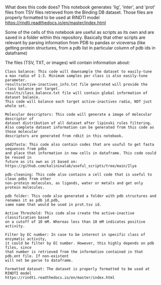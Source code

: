 What does this code does?
This notebook generates 'lig', 'inter', and 'prot' files
from TSV files retrieved from the Binding DB dataset. Those
files are properly formatted to be used at RINDTI model
https://rindti.readthedocs.io/en/master/index.html

Some of the cells of this notebook are useful as scripts as 
its own and are saved in a folder within this repository.
Basically that other scripts are relevant by parsing information
from PDB to pandas or viceversa (like getting protein structures,
from a pdb list in particular column of pdb ids in dataframe) 

The files (TSV, TXT, or images) will contain information 
about:

    Class balance: This code will downsample the dataset to easily-tune 
    a max radio of 1:3. Minimum samples per class is also easily-tune parameter.
    results/active-inactives_info.txt file generated will provide the class balance per target.
    results/class_balance.txt file will contain global information of dataset balance.
    This code will balance each target active-inactives radio, NOT just whole set.

    Molecular descriptors: This code will generate a image of molecular descriptor of 
    dataset distribution of all dataset after lipinski rules filtering.
    Also complete dataset information can be generated from this code as those molecular
    descriptors are generated from rdkit in this notebook.
    
    pbd2fasta: This code also contain codes that are usuful to get fasta sequences from pdbs
    and place that information in new cells in dataframe. This code could be reused in 
    future as its own as it based on: https://github.com/kalininalab/useful_scripts/tree/main/Ilya

    pdb-cleaning: This code also contains a cell code that is useful to clean pdbs from other
    non-protein molecules, as ligands, water or metals and get only protein molecules.

    pdb folder: This code also generated a folder with pdb structures and renames it as pdb id.pdb,
    same name that would be used in prot.tsv id.

    Active Threshold: This code also create the active-inactive classification based
    on a cutoff of 10 mM. Whereas less than 10 mM indicates positive activity.

    Filter by EC number: In case to be interest in specific class of enzymatic activity,
    it could be filter by EC number. However, this highly depends on pdb files, since
    that number is retrieved from the information contained in that pdb.ent file. If non-existent
    will not be parse to dataframe.

    Formatted dataset: The dataset is properly formatted to be used at RINDTI model
    https://rindti.readthedocs.io/en/master/index.html 
